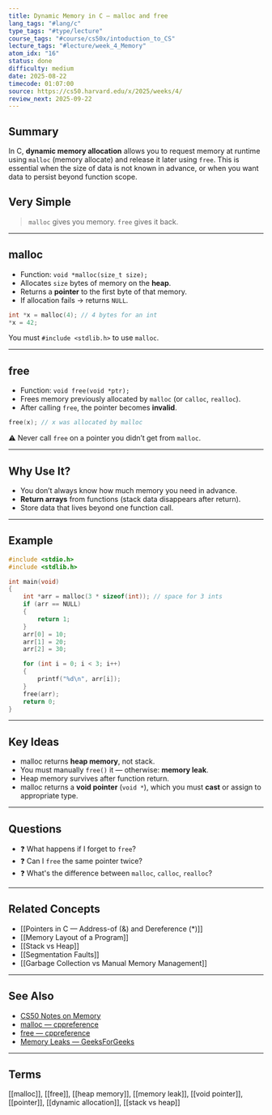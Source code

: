 ```yaml
---
title: Dynamic Memory in C — malloc and free
lang_tags: "#lang/c"
type_tags: "#type/lecture"
course_tags: "#course/cs50x/intoduction_to_CS"
lecture_tags: "#lecture/week_4_Memory"
atom_idx: "16"
status: done
difficulty: medium
date: 2025-08-22
timecode: 01:07:00
source: https://cs50.harvard.edu/x/2025/weeks/4/
review_next: 2025-09-22
---
```


## Summary
In C, **dynamic memory allocation** allows you to request memory at runtime using `malloc` (memory allocate) and release it later using `free`. This is essential when the size of data is not known in advance, or when you want data to persist beyond function scope.

## Very Simple

> `malloc` gives you memory. `free` gives it back.

---

## malloc
- Function: `void *malloc(size_t size);`
- Allocates `size` bytes of memory on the **heap**.
- Returns a **pointer** to the first byte of that memory.
- If allocation fails → returns `NULL`.

```c
int *x = malloc(4); // 4 bytes for an int
*x = 42;
```

You must `#include <stdlib.h>` to use `malloc`.

---

## free
- Function: `void free(void *ptr);`
- Frees memory previously allocated by `malloc` (or `calloc`, `realloc`).
- After calling `free`, the pointer becomes **invalid**.

```c
free(x); // x was allocated by malloc
```

⚠️ Never call `free` on a pointer you didn’t get from `malloc`.

---

## Why Use It?
- You don’t always know how much memory you need in advance.
- **Return arrays** from functions (stack data disappears after return).
- Store data that lives beyond one function call.

---

## Example

```c
#include <stdio.h>
#include <stdlib.h>

int main(void)
{
    int *arr = malloc(3 * sizeof(int)); // space for 3 ints
    if (arr == NULL)
    {
        return 1;
    }
    arr[0] = 10;
    arr[1] = 20;
    arr[2] = 30;

    for (int i = 0; i < 3; i++)
    {
        printf("%d\n", arr[i]);
    }
    free(arr);
    return 0;
}
```

---

## Key Ideas
- malloc returns **heap memory**, not stack.
- You must manually `free()` it — otherwise: **memory leak**.
- Heap memory survives after function return.
- malloc returns a **void pointer** (`void *`), which you must **cast** or assign to appropriate type.

---

## Questions
- ❓ What happens if I forget to `free`?
- ❓ Can I `free` the same pointer twice?
- ❓ What's the difference between `malloc`, `calloc`, `realloc`?

---

## Related Concepts
- [[Pointers in C — Address-of (&) and Dereference (*)]]
- [[Memory Layout of a Program]]
- [[Stack vs Heap]]
- [[Segmentation Faults]]
- [[Garbage Collection vs Manual Memory Management]]

---

## See Also
- [CS50 Notes on Memory](https://cs50.harvard.edu/x/2025/notes/4/)
- [malloc — cppreference](https://en.cppreference.com/w/c/memory/malloc)
- [free — cppreference](https://en.cppreference.com/w/c/memory/free)
- [Memory Leaks — GeeksForGeeks](https://www.geeksforgeeks.org/memory-leak-in-c/)

---

## Terms
[[malloc]], [[free]], [[heap memory]], [[memory leak]], [[void pointer]], [[pointer]], [[dynamic allocation]], [[stack vs heap]]
